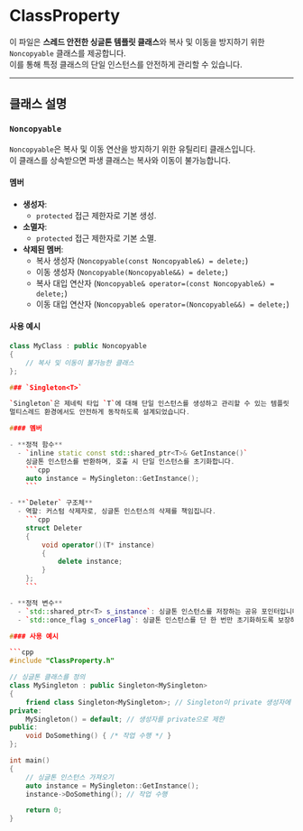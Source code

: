 # ClassProperty

이 파일은 **스레드 안전한 싱글톤 템플릿 클래스**와 복사 및 이동을 방지하기 위한 `Noncopyable` 클래스를 제공합니다.  
이를 통해 특정 클래스의 단일 인스턴스를 안전하게 관리할 수 있습니다.

---

## 클래스 설명

### `Noncopyable`

`Noncopyable`은 복사 및 이동 연산을 방지하기 위한 유틸리티 클래스입니다.  
이 클래스를 상속받으면 파생 클래스는 복사와 이동이 불가능합니다.

#### 멤버
- **생성자**: 
  - `protected` 접근 제한자로 기본 생성.
- **소멸자**: 
  - `protected` 접근 제한자로 기본 소멸.
- **삭제된 멤버**:
  - 복사 생성자 (`Noncopyable(const Noncopyable&) = delete;`)
  - 이동 생성자 (`Noncopyable(Noncopyable&&) = delete;`)
  - 복사 대입 연산자 (`Noncopyable& operator=(const Noncopyable&) = delete;`)
  - 이동 대입 연산자 (`Noncopyable& operator=(Noncopyable&&) = delete;`)

#### 사용 예시
```cpp
class MyClass : public Noncopyable
{
    // 복사 및 이동이 불가능한 클래스
};

### `Singleton<T>`

`Singleton`은 제네릭 타입 `T`에 대해 단일 인스턴스를 생성하고 관리할 수 있는 템플릿 클래스입니다.  
멀티스레드 환경에서도 안전하게 동작하도록 설계되었습니다.

#### 멤버

- **정적 함수**
  - `inline static const std::shared_ptr<T>& GetInstance()`  
    싱글톤 인스턴스를 반환하며, 호출 시 단일 인스턴스를 초기화합니다.
    ```cpp
    auto instance = MySingleton::GetInstance();
    ```

- **`Deleter` 구조체**
  - 역할: 커스텀 삭제자로, 싱글톤 인스턴스의 삭제를 책임집니다.
    ```cpp
    struct Deleter
    {
        void operator()(T* instance)
        {
            delete instance;
        }
    };
    ```

- **정적 변수**
  - `std::shared_ptr<T> s_instance`: 싱글톤 인스턴스를 저장하는 공유 포인터입니다.
  - `std::once_flag s_onceFlag`: 싱글톤 인스턴스를 단 한 번만 초기화하도록 보장하는 플래그입니다.

#### 사용 예시

```cpp
#include "ClassProperty.h"

// 싱글톤 클래스를 정의
class MySingleton : public Singleton<MySingleton>
{
    friend class Singleton<MySingleton>; // Singleton이 private 생성자에 접근할 수 있도록 설정
private:
    MySingleton() = default; // 생성자를 private으로 제한
public:
    void DoSomething() { /* 작업 수행 */ }
};

int main()
{
    // 싱글톤 인스턴스 가져오기
    auto instance = MySingleton::GetInstance();
    instance->DoSomething(); // 작업 수행

    return 0;
}


